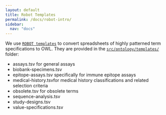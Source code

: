 ```yaml
---
layout: default
title: Robot Templates
permalink: /docs/robot-intro/
sidebar:
  nav: "docs"
---
```


We use [`ROBOT templates`](http://robot.obolibrary.org/template) to convert spreadsheets of highly patterned term specifications to OWL. They are provided in the [`src/ontology/templates/`](https://github.com/obi-ontology/obi/tree/master/src/ontology/templates) folder:

- assays.tsv for general assays
- biobank-specimens.tsv
- epitope-assays.tsv specifically for immune epitope assays
- medical-history.tsvfor medical history classifications and related selection criteria
- obsolete.tsv for obsolete terms
- sequence-analysis.tsv
- study-designs.tsv
- value-specifications.tsv

